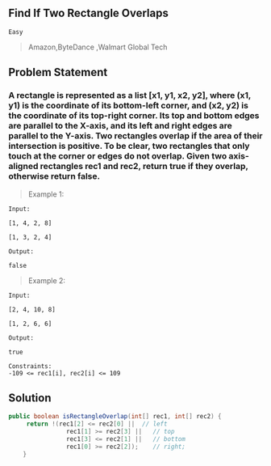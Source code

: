 ## Find If Two Rectangle Overlaps

`Easy`

> Amazon,ByteDance ,Walmart Global Tech

## Problem Statement

### A rectangle is represented as a list [x1, y1, x2, y2], where (x1, y1) is the coordinate of its bottom-left corner, and (x2, y2) is the coordinate of its top-right corner. Its top and bottom edges are parallel to the X-axis, and its left and right edges are parallel to the Y-axis. Two rectangles overlap if the area of their intersection is positive. To be clear, two rectangles that only touch at the corner or edges do not overlap. Given two axis-aligned rectangles rec1 and rec2, return true if they overlap, otherwise return false.

> Example 1:

```
Input:

[1, 4, 2, 8]

[1, 3, 2, 4]

Output:

false
```

> Example 2:

```
Input:

[2, 4, 10, 8]

[1, 2, 6, 6]

Output:

true

```

```
Constraints:
-109 <= rec1[i], rec2[i] <= 109

```

## Solution

```java
public boolean isRectangleOverlap(int[] rec1, int[] rec2) {
     return !(rec1[2] <= rec2[0] ||  // left
                rec1[1] >= rec2[3] ||   // top
                rec1[3] <= rec2[1] ||   // bottom
                rec1[0] >= rec2[2]);    // right;
    }
```
